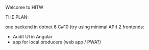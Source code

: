 Welcome to HITW

THE PLAN:

one backend in dotnet 6 C#10 (try using minimal API)
2 frontends:
- Audit UI in Angular
- app for local producers (web app / PWA?)